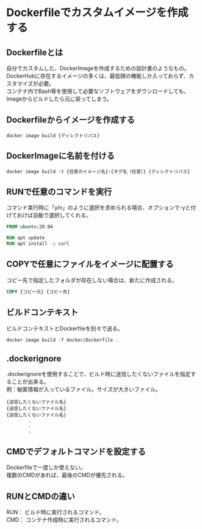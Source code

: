 # Dockerfileでカスタムイメージを作成する
## Dockerfileとは
自分でカスタムした、DockerImageを作成するための設計書のようなもの。  
DockerHubに存在するイメージの多くは、最低限の機能しか入っておらず、カスタマイズが必要。  
コンテナ内でBash等を使用して必要なソフトウェアをダウンロードしても、Imageからビルドしたら元に戻ってしまう。

## Dockerfileからイメージを作成する
```terminal
docker image build {ディレクトリパス}
```

## DockerImageに名前を付ける
```terminal
docker image build -t {任意のイメージ名}:{タグ名（任意）} {ディレクトリパス}
```

## RUNで任意のコマンドを実行
コマンド実行時に「y/n」のように選択を求められる場合、オプションで-yと付けておけば自動で選択してくれる。
```Dockerfile
FROM ubuntu:20.04

RUN apt update
RUN apt install -y curl
```

## COPYで任意にファイルをイメージに配置する
コピー先で指定したフォルダが存在しない場合は、新たに作成される。
```Dockerfile
COPY {コピー元} {コピー先}
```

## ビルドコンテキスト
ビルドコンテキストとDockerfileを別々で送る。
```terminal
docker image build -f docker/Dockerfile .
```

## .dockerignore
.dockerignoreを使用することで、ビルド時に送信したくないファイルを指定することが出来る。  
例：秘匿情報が入っているファイル。サイズが大きいファイル。
```.dockerignore
{送信したくないファイル名}
{送信したくないファイル名}
{送信したくないファイル名}
        .
        .
        .
```

## CMDでデフォルトコマンドを設定する
Dockerfileで一度しか使えない。  
複数のCMDがあれば、最後のCMDが優先される。

## RUNとCMDの違い
RUN： ビルド時に実行されるコマンド。  
CMD： コンテナ作成時に実行されるコマンド。

